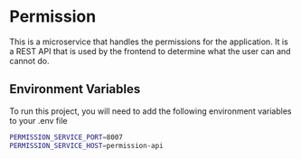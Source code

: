 
# Permission

This is a microservice that handles the permissions for the application. It is a REST API that is used by the frontend to determine what the user can and cannot do.


## Environment Variables

To run this project, you will need to add the following environment variables to your .env file

```bash
PERMISSION_SERVICE_PORT=8007
PERMISSION_SERVICE_HOST=permission-api
```

